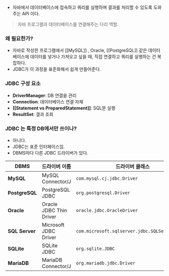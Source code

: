 
- 자바에서 데이터베이스에 접속하고 쿼리를 실행하며 결과를 처리할 수 있도록 도와주는 API 이다. 

> 자바 프로그램과 데이터베이스를 연결해주는 다리 역할. 


### 왜 필요한가?

- 자바로 작성한 프로그램에서 [[MySQL]] , Oracle, [[PostgreSQL]] 같은 데이터베이스에 데이터를 넣거나 가져오고 싶을 때, 직접 연결하고 쿼리를 실행하는 건 복잡하다. 
- JDBC가 이 과정을 표준화해서 쉽게 만들어준다. 

### JDBC 구성 요소

- **DriverManager**: DB 연결을 관리
- **Connection**: 데이터베이스 연결 자체
- **[[Statement vs PreparedStatement]]**: SQL문 실행
- **ResultSet**: 결과 조회

### JDBC 는 특정  DB에서만 쓰이나?

- 아니다. 
- JDBC는 표준 인터페이스임. 
- DBMS마다 다른 JDBC 드라이버가 있다.

| DBMS           | 드라이버 이름                 | 드라이버 클래스                                       | 접속 URL 예시                                           |
| -------------- | ----------------------- | ---------------------------------------------- | --------------------------------------------------- |
| **MySQL**      | MySQL Connector/J       | `com.mysql.cj.jdbc.Driver`                     | `jdbc:mysql://localhost:3306/mydb`                  |
| **PostgreSQL** | PostgreSQL JDBC         | `org.postgresql.Driver`                        | `jdbc:postgresql://localhost:5432/mydb`             |
| **Oracle**     | Oracle JDBC Thin Driver | `oracle.jdbc.OracleDriver`                     | `jdbc:oracle:thin:@localhost:1521:xe`               |
| **SQL Server** | Microsoft JDBC Driver   | `com.microsoft.sqlserver.jdbc.SQLServerDriver` | `jdbc:sqlserver://localhost:1433;databaseName=mydb` |
| **SQLite**     | SQLite JDBC             | `org.sqlite.JDBC`                              | `jdbc:sqlite:mydb.db`                               |
| **MariaDB**    | MariaDB Connector/J     | `org.mariadb.jdbc.Driver`                      | `jdbc:mariadb://localhost:3306/mydb`                |
